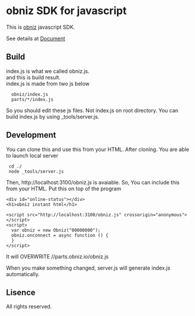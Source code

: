 # obniz SDK for javascript

This is [obniz](https://obniz.io/) javascript SDK.

See details at [Document](https://obniz.io/doc)

## Build
index.js is what we called obniz.js.  
and this is build result.  
index.js is made from two js below
```
  obniz/index.js  
  parts/*/index.js  
```
So you should edit these js files. Not index.js on root directory.
You can build index.js by using _tools/server.js.

## Development
You can clone this and use this from your HTML.
After cloning. You are able to launch local server

```
 cd ./
 node _tools/server.js
```
Then, http://localhost:3100/obniz.js is avaiable.
So, You can include this from your HTML.
Put this on top of the program
```
<div id="online-status"></div>
<h1>obniz instant html</h1>

<script src="http://localhost:3100/obniz.js" crossorigin="anonymous"></script>
<script>
  var obniz = new Obniz("00000000");
  obniz.onconnect = async function () {
  }
</script>
```
It will OVERWRITE //parts.obniz.io/obniz.js

When you make something changed, server.js will generate index.js automatically.


## Lisence

All rights reserved.
